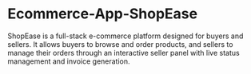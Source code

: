 # Ecommerce-App-ShopEase
ShopEase is a full-stack e-commerce platform designed for buyers and sellers. It allows buyers to browse and order products, and sellers to manage their orders through an interactive seller panel with live status management and invoice generation.
